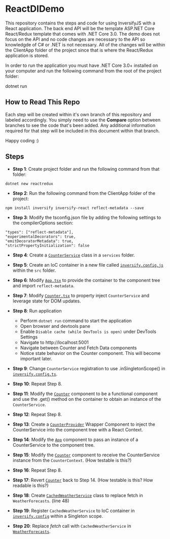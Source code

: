 # ReactDIDemo

This repository contains the steps and code for using InversifyJS with a React application.  The back end API will be the template ASP.NET Core React/Redux template that comes with .NET Core 3.0.  The demo does not focus on the API and no code changes are necessary to the API so knowledgde of C# or .NET is not necessary.  All of the changes will be within the ClientApp folder of the project since that is where the React/Redux application is stored.  

In order to run the application you must have .NET Core 3.0+ installed on your computer and run the following command from the root of the project folder:

dotnet run

## How to Read This Repo

Each step will be created within it's own branch of this repository and labeled accordingly.  You simply need to use the **Compare** option between branches to see the code that's been added.  Any additional information required for that step will be included in this document within that branch.

Happy coding  :)

## Steps

* **Step 1**: Create project folder and run the following command from that folder:

```text
dotnet new reactredux
```

* **Step 2**: Run the following command from the ClientApp folder of the project:

```text
npm install inversify inversify-react reflect-metadata --save
```

* **Step 3**: Modify the tsconfig.json file by adding the following settings to the compilerOptions section:

```text
"types": ["reflect-metadata"],
"experimentalDecorators": true,
"emitDecoratorMetadata": true,
"strictPropertyInitialization": false
```

* **Step 4**: Create a [`CounterService`](https://github.com/Xipooo/ReactDIDemo/blob/Step-4/ClientApp/src/services/CounterService.ts) class in a `services` folder.

* **Step 5**: Create an IoC container in a new file called [`inversify.config.js`](https://github.com/Xipooo/ReactDIDemo/blob/Step-5/ClientApp/src/inversify.config.ts) within the `src` folder.

* **Step 6**: Modify [`App.tsx`](https://github.com/Xipooo/ReactDIDemo/blob/Step-6/ClientApp/src/App.tsx) to provide the container to the component tree and import `reflect-metadata`.

* **Step 7**: Modify [`Counter.tsx`](https://github.com/Xipooo/ReactDIDemo/blob/Step-7/ClientApp/src/components/Counter.tsx) to property inject `CounterService` and leverage state for DOM updates.

* **Step 8**: Run application
  * Perform `dotnet run` command to start the application
  * Open browser and devtools pane
  * Enable `Disable cache (while DevTools is open)` under DevTools Settings
  * Navigate to http://localhost:5001
  * Navigate between Counter and Fetch Data components
  * Notice state behavior on the Counter component.  This will become important later.

* **Step 9**: Change `CounterService` registration to use .inSingletonScope() in [`inversify.config.ts`](https://github.com/Xipooo/ReactDIDemo/blob/Step-9/ClientApp/src/inversify.config.ts).

* **Step 10**: Repeat Step 8.

* **Step 11**: Modify the [`Counter`](https://github.com/Xipooo/ReactDIDemo/blob/Step-11/ClientApp/src/components/Counter.tsx) component to be a functional component and use the .get() method on the container to obtain an instance of the `CounterService`.

* **Step 12**: Repeat Step 8.

* **Step 13**: Create a [`CounterProvider`](https://github.com/Xipooo/ReactDIDemo/blob/Step-13/ClientApp/src/providers/CounterProvider.tsx) Wrapper Component to inject the CounterService into the component tree with a React Context.

* **Step 14**: Modify the [`App`](https://github.com/Xipooo/ReactDIDemo/blob/Step-14/ClientApp/src/App.tsx) component to pass an instance of a CounterService to the component tree.

* **Step 15**: Modify the [`Counter`](https://github.com/Xipooo/ReactDIDemo/blob/Step-15/ClientApp/src/components/Counter.tsx) component to receive the CounterService instance from the `CounterContext`. (How testable is this?)

* **Step 16**: Repeat Step 8.

* **Step 17**: Revert [`Counter`](https://github.com/Xipooo/ReactDIDemo/blob/Step-17/ClientApp/src/components/Counter.tsx) back to Step 14. (How testable is this? How readable is this?)

* **Step 18**: Create [`CachedWeatherService`](https://github.com/Xipooo/ReactDIDemo/blob/Step-18/ClientApp/src/services/CachedWeatherService.ts) class to replace fetch in `WeatherForecasts`. (line 48)

* **Step 19**: Register `CachedWeatherService` to IoC container in [`inversify.config`](https://github.com/Xipooo/ReactDIDemo/blob/Step-19/ClientApp/src/inversify.config.ts) within a Singleton scope.

* **Step 20**: Replace _fetch_ call with `CachedWeatherService` in [`WeatherForecasts`](https://github.com/Xipooo/ReactDIDemo/blob/Step-20/ClientApp/src/store/WeatherForecasts.ts).